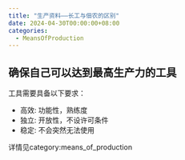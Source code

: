 ```yaml
---
title: "生产资料——长工与佃农的区别"
date: 2024-04-30T00:00:00+08:00
categories: 
  - MeansOfProduction
---
```


## 确保自己可以达到最高生产力的工具

工具需要具备以下要求：
- 高效: 功能性，熟练度
- 独立: 开放性，不设许可条件
- 稳定: 不会突然无法使用

详情见category:means_of_production
